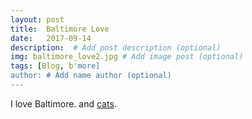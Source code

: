 ```yaml
---
layout: post
title:  Baltimore Love
date:   2017-09-14 
description:  # Add post description (optional)
img: baltimore_love2.jpg # Add image post (optional)
tags: [Blog, b'more]
author: # Add name author (optional)
---
```

I love Baltimore.  and [cats](https://charmkittycafe.com/). 
